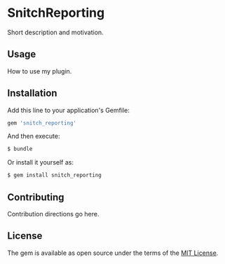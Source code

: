 # SnitchReporting
Short description and motivation.

## Usage
How to use my plugin.

## Installation
Add this line to your application's Gemfile:

```ruby
gem 'snitch_reporting'
```

And then execute:
```bash
$ bundle
```

Or install it yourself as:
```bash
$ gem install snitch_reporting
```

## Contributing
Contribution directions go here.

## License
The gem is available as open source under the terms of the [MIT License](https://opensource.org/licenses/MIT).
